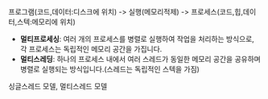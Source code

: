 프로그램(코드,데이터:디스크에 위치) -> 실행(메모리적제) 
-> 프로세스(코드,힙,데이터,스텍:메모리에 위치)

- **멀티프로세싱**: 여러 개의 프로세스를 병렬로 실행하여 작업을 처리하는 방식으로, 각 프로세스는 독립적인 메모리 공간을 가집니다.
- **멀티스레딩**: 하나의 프로세스 내에서 여러 스레드가 동일한 메모리 공간을 공유하며 병렬로 실행되는 방식입니다.(스레드는 독립적인 스텍을 가짐)


싱글스레드 모델, 멀티스레드 모델



